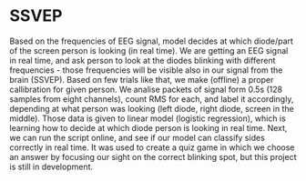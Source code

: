# SSVEP
Based on the frequencies of EEG signal, model decides at which diode/part of the screen person is looking (in real time).
We are getting an EEG signal in real time, and ask person to look at the diodes blinking with different frequencies - those frequencies will be visible also in our signal from the brain (SSVEP). Based on few trials like that, we make (offline) a proper callibration for given person. We analise packets of signal form 0.5s (128 samples from eight channels), count RMS for each, and label it accordingly, depending at what person was looking (left diode, right diode, screen in the middle). Those data is given to linear model (logistic regression), which is learning how to decide at which diode person is looking in real time. Next, we can run the script online, and see if our model can classify sides correctly in real time. It was used to create a quiz game in which we choose an answer by focusing our sight on the correct blinking spot, but this project is still in development. 
